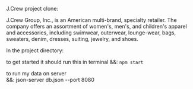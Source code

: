J.Crew project clone:   

J.Crew Group, Inc., is an American multi-brand, specialty retailer. The company offers an assortment of women's, men's, and children's apparel and accessories, including swimwear, outerwear, lounge-wear, bags, sweaters, denim, dresses, suiting, jewelry, and shoes. 

In the project directory:   

to get started it should run this in terminal 
&&: `npm start`

to run my data on server  
&&: json-server db.json --port 8080 




